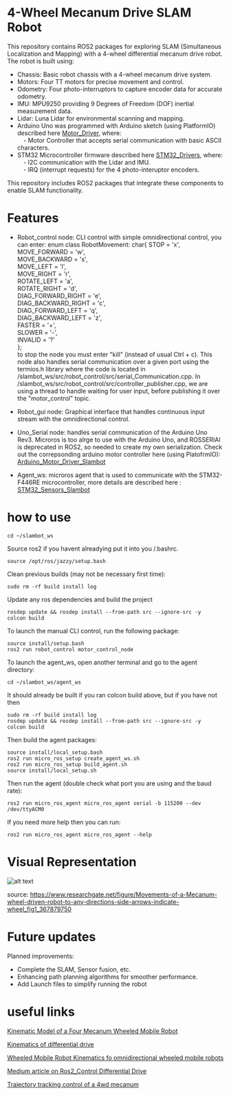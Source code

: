 
# 4-Wheel Mecanum Drive SLAM Robot

This repository contains ROS2 packages for exploring SLAM (Simultaneous Localization and Mapping) with a 4-wheel differential mecanum drive robot. The robot is built using:

* Chassis: Basic robot chassis with a 4-wheel mecanum drive system.
* Motors: Four TT motors for precise movement and control.
* Odometry: Four photo-interruptors to capture encoder data for accurate odometry.
* IMU: MPU9250 providing 9 Degrees of Freedom (DOF) inertial measurement data.
* Lidar: Luna Lidar for environmental scanning and mapping.
* Arduino Uno was programmed with Arduino sketch (using PlatformIO) described here [Motor_Driver](https://github.com/JustASimpleCoder/Ardunio_Motor_Driver_Slambot.git), where:<br />
&emsp;- Motor Controller that accepts serial communication with basic ASCII characters. 
* STM32 Microcontroller firmware described here [STM32_Drivers](https://github.com/JustASimpleCoder/STM32_Sensors_Slambot), where:<br />
&emsp;- I2C communication with the Lidar and IMU.<br />
&emsp;- IRQ (interrupt requests) for the 4 photo-interuptor encoders.<br />


This repository includes ROS2 packages that integrate these components to enable SLAM functionality.

# Features

* Robot_control node: CLI control with simple omnidirectional control, you can enter: 
enum class RobotMovement: char{
    STOP = 'x',  <br />
    MOVE_FORWARD = 'w',  <br />
    MOVE_BACKWARD = 's', <br />
    MOVE_LEFT = 'l', <br />
    MOVE_RIGHT = 'r', <br />
    ROTATE_LEFT = 'a', <br />
    ROTATE_RIGHT = 'd', <br />
    DIAG_FORWARD_RIGHT = 'e', <br />
    DIAG_BACKWARD_RIGHT = 'c', <br />
    DIAG_FORWARD_LEFT = 'q', <br />
    DIAG_BACKWARD_LEFT = 'z', <br />
    FASTER = '+', <br />
    SLOWER = '-', <br />
    INVALID = '?' <br />
}; <br />
to stop the node you must enter "kill" (instead of usual Ctrl + c). This node also handles serial communication over a given port using the termios.h library where the code is located in /slambot_ws/src/robot_control/src/serial_Communication.cpp. In /slambot_ws/src/robot_control/src/controller_publisher.cpp, we are using a thread to handle waiting for user input, before publishing it over the "motor_control" topic. 

* Robot_gui node: Graphical interface that handles continuous input stream with the omnidirectional control.

* Uno_Serial node: handles serial communication of the Arduino Uno Rev3. Microros is too alrge to use with the Arduino Uno, and ROSSERIAl is deprecated in ROS2, so needed to create my own serialization. Check out the correpsonding arduino motor controller here (using PlatofrmIO): [Arduino_Motor_Driver_Slambot](https://github.com/JustASimpleCoder/Ardunio_Motor_Driver_Slambot)

* Agent_ws: microros agent that is used to communicate with the STM32-F446RE microcontroller, more details are described here : [STM32_Sensors_Slambot](https://github.com/JustASimpleCoder/STM32_Sensors_Slambot)

# how to use

```
cd ~/slambot_ws
```
Source ros2 if you havent alreadying put it into you /.bashrc.
```
source /opt/ros/jazzy/setup.bash
```
Clean previous builds (may not be necessary first time):
```
sudo rm -rf build install log
```
Update any ros dependencies and build the project 
```
rosdep update && rosdep install --from-path src --ignore-src -y
colcon build
```
To launch the manual CLI control, run the following package: 
```
source install/setup.bash
ros2 run robot_control motor_control_node
```

To launch the agent_ws, open another terminal and go to the agent directory: 
```
cd ~/slambot_ws/agent_ws
```
It should already be built if you ran colcon build above, but if you have not then 
```
sudo rm -rf build install log
rosdep update && rosdep install --from-path src --ignore-src -y
colcon build
```

Then build the agent packages: 
```
source install/local_setup.bash
ros2 run micro_ros_setup create_agent_ws.sh
ros2 run micro_ros_setup build_agent.sh
source install/local_setup.sh
```
Then run the agent (double check what port you are using and the baud rate): 
```
ros2 run micro_ros_agent micro_ros_agent serial -b 115200 --dev /dev/ttyACM0
```
If you need more help then you can run: 
```
ros2 run micro_ros_agent micro_ros_agent --help
```


# Visual Representation

![alt text](README_Images/MecanumWheelDiagram.png)

source: https://www.researchgate.net/figure/Movements-of-a-Mecanum-wheel-driven-robot-to-any-directions-side-arrows-indicate-wheel_fig1_367879750

# Future updates
Planned improvements:

* Complete the SLAM, Sensor fusion, etc. 
* Enhancing path planning algorithms for smoother performance.
* Add Launch files to simplify running the robot



# useful links
[Kinematic Model of a Four Mecanum Wheeled Mobile Robot](https://research.ijcaonline.org/volume113/number3/pxc3901586.pdf)

[Kinematics of differential drive](https://www.matec-conferences.org/articles/matecconf/pdf/2021/12/matecconf_mse21_08003.pdf)

[Wheeled Mobile Robot Kinematics fo omnidirectional wheeled mobile robots](https://control.ros.org/jazzy/doc/ros2_controllers/doc/mobile_robot_kinematics.html)

[Medium article on Ros2_Control Differential Drive](https://robofoundry.medium.com/ros2-control-differential-drive-robot-project-part-1-mechanical-build-2a323da04992)

[Trajectory tracking control of a 4wd mecanum](https://ietresearch.onlinelibrary.wiley.com/doi/full/10.1049/iet-cta.2018.6127#cth2bf01660-bib-0013)